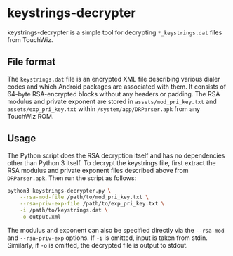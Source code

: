 keystrings-decrypter
====================

keystrings-decrypter is a simple tool for decrypting `*_keystrings.dat` files from TouchWiz.


File format
-----------

The `keystrings.dat` file is an encrypted XML file describing various dialer codes and which Android packages are associated with them. It consists of 64-byte RSA-encrypted blocks without any headers or padding. The RSA modulus and private exponent are stored in `assets/mod_pri_key.txt` and `assets/exp_pri_key.txt` within `/system/app/DRParser.apk` from any TouchWiz ROM.


Usage
-----

The Python script does the RSA decryption itself and has no dependencies other than Python 3 itself. To decrypt the keystrings file, first extract the RSA modulus and private exponent files described above from `DRParser.apk`. Then run the script as follows:

```sh
python3 keystrings-decrypter.py \
    --rsa-mod-file /path/to/mod_pri_key.txt \
    --rsa-priv-exp-file /path/to/exp_pri_key.txt \
    -i /path/to/keystrings.dat \
    -o output.xml
```

The modulus and exponent can also be specified directly via the `--rsa-mod` and `--rsa-priv-exp` options. If `-i` is omitted, input is taken from stdin. Similarly, if `-o` is omitted, the decrypted file is output to stdout.
